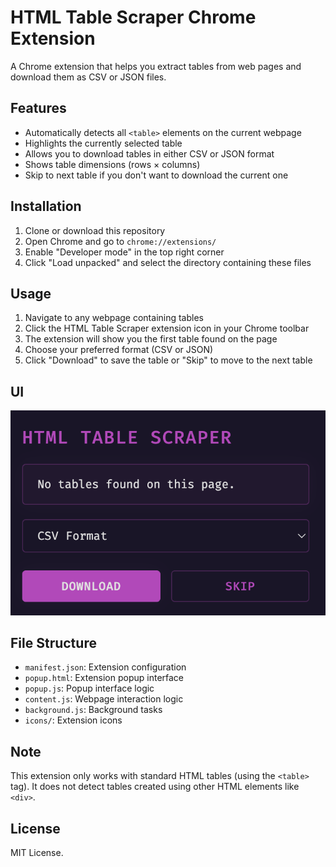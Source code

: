 # HTML Table Scraper Chrome Extension

A Chrome extension that helps you extract tables from web pages and download them as CSV or JSON files.

## Features

- Automatically detects all `<table>` elements on the current webpage
- Highlights the currently selected table
- Allows you to download tables in either CSV or JSON format
- Shows table dimensions (rows × columns)
- Skip to next table if you don't want to download the current one

## Installation

1. Clone or download this repository
2. Open Chrome and go to `chrome://extensions/`
3. Enable "Developer mode" in the top right corner
4. Click "Load unpacked" and select the directory containing these files

## Usage

1. Navigate to any webpage containing tables
2. Click the HTML Table Scraper extension icon in your Chrome toolbar
3. The extension will show you the first table found on the page
4. Choose your preferred format (CSV or JSON)
5. Click "Download" to save the table or "Skip" to move to the next table

## UI

![UI Screenshot](./imgs/ui.png)

## File Structure

- `manifest.json`: Extension configuration
- `popup.html`: Extension popup interface
- `popup.js`: Popup interface logic
- `content.js`: Webpage interaction logic
- `background.js`: Background tasks
- `icons/`: Extension icons

## Note

This extension only works with standard HTML tables (using the `<table>` tag). It does not detect tables created using other HTML elements like `<div>`.

## License

MIT License.
